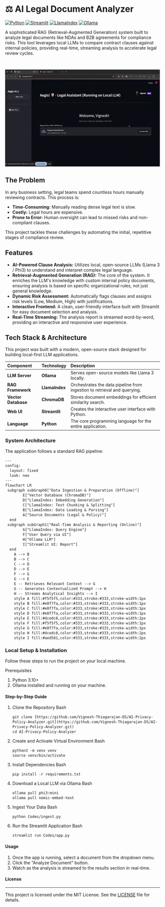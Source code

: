 # ⚖️ AI Legal Document Analyzer

[![Python](https://img.shields.io/badge/Python-3.12-3776AB?logo=python)](https://www.python.org/) [![Streamlit](https://img.shields.io/badge/Streamlit-1.35-FF4B4B?logo=streamlit)](https://streamlit.io/) [![LlamaIndex](https://img.shields.io/badge/LlamaIndex-0.10-6B45BC?logo=llama)](https://www.llamaindex.ai/) [![Ollama](https://img.shields.io/badge/Ollama-Local%20LLM-232F3E?logo=ollama)](https://ollama.com/)

A sophisticated RAG (Retrieval-Augmented Generation) system built to analyze legal documents like NDAs and B2B agreements for compliance risks. This tool leverages local LLMs to compare contract clauses against internal policies, providing real-time, streaming analysis to accelerate legal review cycles.

<br>

![Aegis App Demo](./Static/Vignesh-AI-Legal-Assistant-v01-demo.gif)

## The Problem

In any business setting, legal teams spend countless hours manually reviewing contracts. This process is:
* **Time-Consuming:** Manually reading dense legal text is slow.
* **Costly:** Legal hours are expensive.
* **Prone to Error:** Human oversight can lead to missed risks and non-compliant clauses.

This project tackles these challenges by automating the initial, repetitive stages of compliance review.

## Features

* **AI-Powered Clause Analysis:** Utilizes local, open-source LLMs (Llama 3 / Phi3) to understand and interpret complex legal language.
* **Retrieval-Augmented Generation (RAG):** The core of the system. It enriches the LLM's knowledge with custom internal policy documents, ensuring analysis is based on specific organizational rules, not just general knowledge.
* **Dynamic Risk Assessment:** Automatically flags clauses and assigns risk levels (Low, Medium, High) with justifications.
* **Interactive Frontend:** A clean, user-friendly interface built with Streamlit for easy document selection and analysis.
* **Real-Time Streaming:** The analysis report is streamed word-by-word, providing an interactive and responsive user experience.

## Tech Stack & Architecture

This project was built with a modern, open-source stack designed for building local-first LLM applications.

| Component | Technology | Description |
| :--- | :--- | :--- |
| **LLM Server** | **Ollama** | Serves open-source models like Llama 3 locally. |
| **RAG Framework** | **LlamaIndex** | Orchestrates the data pipeline from ingestion to retrieval and querying. |
| **Vector Database** | **ChromaDB** | Stores document embeddings for efficient similarity search. |
| **Web UI** | **Streamlit** | Creates the interactive user interface with Python. |
| **Language** | **Python** | The core programming language for the entire application. |

### System Architecture

The application follows a standard RAG pipeline:

```mermaid
---
config:
  layout: fixed
  look: neo
---
flowchart LR
 subgraph subGraph0["Data Ingestion & Preparation (Offline)"]
        E["Vector Database (ChromaDB)"]
        D["LlamaIndex: Embedding Generation"]
        C["LlamaIndex: Text Chunking & Splitting"]
        B["LlamaIndex: Data Loading & Parsing"]
        A["Source Documents (Legal & Policy)"]
  end
 subgraph subGraph1["Real-Time Analysis & Reporting (Online)"]
        G{"LlamaIndex: Query Engine"}
        F["User Query via UI"]
        H["Ollama LLM"]
        I["Streamlit UI: Report"]
  end
    A --> B
    B --> C
    C --> D
    D --> E
    F --> G
    G --> E
    E -- Retrieves Relevant Context --> G
    G -- Generates Contextualized Prompt --> H
    H -- Streams Analytical Insights --> I
    style A fill:#f5f5f5,color:#333,stroke:#333,stroke-width:1px
    style B fill:#e0f7fa,color:#333,stroke:#333,stroke-width:1px
    style C fill:#e0f7fa,color:#333,stroke:#333,stroke-width:1px
    style D fill:#e0f7fa,color:#333,stroke:#333,stroke-width:1px
    style E fill:#dcedc8,color:#333,stroke:#333,stroke-width:2px
    style F fill:#f5f5f5,color:#333,stroke:#333,stroke-width:1px
    style G fill:#e0f7fa,color:#333,stroke:#333,stroke-width:1px
    style H fill:#dcedc8,color:#333,stroke:#333,stroke-width:2px
    style I fill:#aed581,color:#333,stroke:#333,stroke-width:2px

```

### Local Setup & Installation
Follow these steps to run the project on your local machine.

Prerequisites
1. Python 3.10+
2. Ollama installed and running on your machine.

#### Step-by-Step Guide
1. Clone the Repository
Bash
    ```
    git clone [https://github.com/Vignesh-Thiagarajan-DS/AI-Privacy-Policy-Analyzer.git](https://github.com/Vignesh-Thiagarajan-DS/AI-Privacy-Policy-Analyzer.git)
    cd AI-Privacy-Policy-Analyzer
    ```
    
2. Create and Activate Virtual Environment
Bash
    ```
    python3 -m venv venv
    source venv/bin/activate
    ```
    
3. Install Dependencies
Bash
    ```
    pip install -r requirements.txt
    ```
    
4. Download a Local LLM via Ollama
Bash
    ```
    ollama pull phi3:mini
    ollama pull nomic-embed-text
    ```
    
5. Ingest Your Data
Bash
    ```
    python Codes/ingest.py
    ```
    
6. Run the Streamlit Application
Bash
    ```
    streamlit run Codes/app.py
    ```

#### Usage
1. Once the app is running, select a document from the dropdown menu.
2. Click the "Analyze Document" button.
3. Watch as the analysis is streamed to the results section in real-time.

#### License
---
This project is licensed under the MIT License. See the [LICENSE](LICENSE) file for details.
